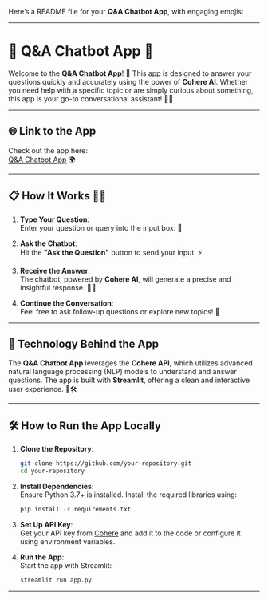 Here’s a README file for your **Q&A Chatbot App**, with engaging emojis:

---

# 💬 **Q&A Chatbot App** 🤖

Welcome to the **Q&A Chatbot App**! 🚀 This app is designed to answer your questions quickly and accurately using the power of **Cohere AI**. Whether you need help with a specific topic or are simply curious about something, this app is your go-to conversational assistant! 🌟💡

---

## 🌐 **Link to the App**

Check out the app here:  
[Q&A Chatbot App](https://q-a-chatbot-using-cohere.streamlit.app/) 🌍

---

## 📋 **How It Works** 🧑‍💻

1. **Type Your Question**:  
   Enter your question or query into the input box. 📝  

2. **Ask the Chatbot**:  
   Hit the **"Ask the Question"** button to send your input. ⚡  

3. **Receive the Answer**:  
   The chatbot, powered by **Cohere AI**, will generate a precise and insightful response. 💬✨  

4. **Continue the Conversation**:  
   Feel free to ask follow-up questions or explore new topics! 🔄  

---

## 🧠 **Technology Behind the App**

The **Q&A Chatbot App** leverages the **Cohere API**, which utilizes advanced natural language processing (NLP) models to understand and answer questions. The app is built with **Streamlit**, offering a clean and interactive user experience. 🤖🛠️

---

## 🛠 **How to Run the App Locally**

1. **Clone the Repository**:  
   ```bash
   git clone https://github.com/your-repository.git
   cd your-repository
   ```

2. **Install Dependencies**:  
   Ensure Python 3.7+ is installed. Install the required libraries using:  
   ```bash
   pip install -r requirements.txt
   ```

3. **Set Up API Key**:  
   Get your API key from [Cohere](https://cohere.ai/) and add it to the code or configure it using environment variables.

4. **Run the App**:  
   Start the app with Streamlit:  
   ```bash
   streamlit run app.py
   ```

---
